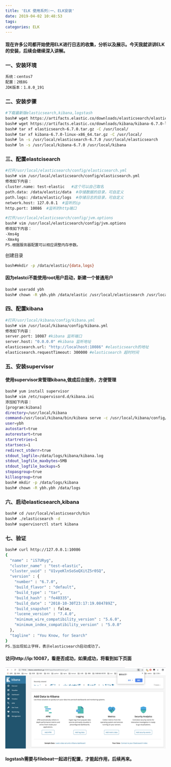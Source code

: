 ```yaml
---
title: 'ELK 使用系列:一、ELK安装'
date: 2019-04-02 10:48:53
tags:
categories: ELK
---
```

#### 现在许多公司都开始使用ELK进行日志的收集，分析以及展示。今天我就讲讲ELK的安装，后续会继续深入讲解。
### 一、安装环境
``` bash
系统：centos7
配置：2核8G
JDK版本：1.8.0_191
```
### 二、安装步骤
``` bash
#下载最新版elasticsearch,kibana,logstash
bash# wget https://artifacts.elastic.co/downloads/elasticsearch/elasticsearch-6.7.0.tar.gz
bash# wget https://artifacts.elastic.co/downloads/kibana/kibana-6.7.0-linux-x86_64.tar.gz
bash# tar xf elasticsearch-6.7.0.tar.gz -C /usr/local/
bash# tar xf kibana-6.7.0-linux-x86_64.tar.gz -C /usr/local/
bash# ln -s /usr/local/elasticsearch-6.7.0 /usr/local/elasticsearch
bash# ln -s /usr/local/kibana-6.7.0 /usr/local/kibana
```
### 三、配置elastcisearch
``` bash
#打开/usr/local/elasticsearch/config/elasticsearch.yml
bash# vim /usr/local/elasticsearch/config/elasticsearch.yml
修改如下内容：
cluster.name: test-elastic   #这个可以自己取名
path.data: /data/elastic/data  #存储数据的目录，可自定义
path.logs: /data/elastic/logs  #存储日志的目录，可自定义
network.host: 127.0.0.1  #监听的ip
http.port: 10086  #监听的http端口
```
``` bash
#打开/usr/local/elasticsearch/config/jvm.options
bash# vim /usr/local/elasticsearch/config/jvm.options
修改如下内容：
-Xms4g
-Xmx4g
PS.根据服务器配置可以相应调整内存参数。
```
创建目录
``` bash
bash#mkdir -p /data/elastic/{data,logs}
```
#### 因为elastci不能使用root用户启动，新建一个普通用户
``` bash
bash# useradd ybh
bash# chown -R ybh.ybh /data/elastic /usr/local/elasticsearch /usr/local/kibana
```
### 四、配置kibana
``` bash
#打开/usr/local/kibana/config/kibana.yml
bash# vim /usr/local/kibana/config/kibana.yml
修改如下内容：
server.port: 10087 #kibana 监听端口
server.host: "0.0.0.0" #kibana 监听地址
elasticsearch.url: "http://localhost:10086" #elasticsearch的地址
elasticsearch.requestTimeout: 300000 #elasticsearch 超时时间
```
### 五、安装supervisor
#### 使用supervisor来管理kibana,做成后台服务，方便管理
``` bash
bash# yum install supervisor
bash# vim /etc/supervisord.d/kibana.ini
添加如下内容：
[program:kibana]
directory=/usr/local/kibana
command=/usr/local/kibana/bin/kibana serve -c /usr/local/kibana/config/kibana.yml
user=ybh
autostart=true
autorestart=true
startretries=1
startsecs=1
redirect_stderr=true
stdout_logfile=/data/logs/kibana/kibana.log
stdout_logfile_maxbytes=5MB
stdout_logfile_backups=5
stopasgroup=true
killasgroup=true
bash# mkdir -p /data/logs/kibana
bash# chown -R ybh.ybh /data/logs
```
### 六、启动elasticsearch,kibana
``` bash
bash# cd /usr/local/elasticsearch/bin
bash# ./elasticsearch -d
bash# supervisorctl start kibana
```
### 七、验证
``` bash
bash# curl http://127.0.0.1:10086
{
  "name" : "iS7URyg",
  "cluster_name" : "test-elastic",
  "cluster_uuid" : "U1vyeKlnSoSoQXitZ5r0SQ",
  "version" : {
    "number" : "6.7.0",
    "build_flavor" : "default",
    "build_type" : "tar",
    "build_hash" : "fe40335",
    "build_date" : "2018-10-30T23:17:19.084789Z",
    "build_snapshot" : false,
    "lucene_version" : "7.4.0",
    "minimum_wire_compatibility_version" : "5.6.0",
    "minimum_index_compatibility_version" : "5.0.0"
  },
  "tagline" : "You Know, for Search"
}
PS.当出现如上字样，表示elasticsearch启动成功了。
```
#### 访问http://ip:10087，看是否成功，如果成功，将看到如下页面
![](/images/kibana.png)
#### logstash需要与filebeat一起进行配置，才能起作用，后续再来。
